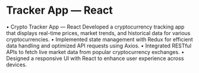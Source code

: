 # Tracker App — React
• Crypto Tracker App — React Developed a cryptocurrency tracking app that displays real-time prices, market
trends, and historical data for various cryptocurrencies.
• Implemented state management with Redux for efficient data handling and optimized API requests using
Axios.
• Integrated RESTful APIs to fetch live market data from popular cryptocurrency exchanges.
• Designed a responsive UI with React to enhance user experience across devices.


